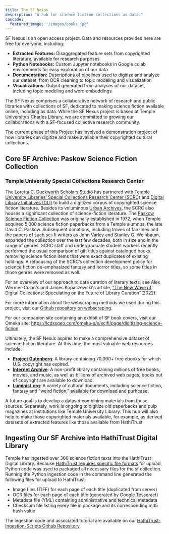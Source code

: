 ```yaml
---
title: The SF Nexus
description: "A hub for science fiction collections as data."
cascade:
  featured_image: '/images/books.jpg'
---
```

SF Nexus is an open access project. Data and resources provided here are free for everyone, including:
* **Extracted Features:** Disaggregated feature sets from copyrighted literature, available for research purposes
* **Python Notebooks:** Custom Jupyter notebooks in Google colab environments for easy exploration of our data
* **Documentation:** Descriptions of pipelines used to digitize and analyze our dataset, from OCR cleaning to topic modeling and visualization
* **Visualizations:** Output generated from analyses of our dataset, including topic modeling and word embeddings

The SF Nexus comprises a collaborative network of research and public libraries with collections of SF, dedicated to making science fiction available online, including as data. While the SF Nexus project is based at Temple University’s Charles Library, we are committed to growing our collaborations with a SF-focused collective research community. 

The current phase of this Project has involved a demonstration project of how libraries can digitize and make available their copyrighted cultural collections.

## Core SF Archive: Paskow Science Fiction Collection
### Temple University Special Collections Research Center
The [Loretta C. Duckworth Scholars Studio](https://library.temple.edu/lcdss) has partnered with [Temple University Libraries’ Special Collections Research Center (SCRC)](https://library.temple.edu/scrc) and [Digital Library Initiatives (DLI)](https://digital.library.temple.edu/) to build a digitized corpus of copyrighted science fiction literature. Besides its voluminous [Urban Archives](https://library.temple.edu/collections/urban-archives), the SCRC also houses a significant collection of science-fiction literature. The [Paskow Science Fiction Collection](https://library.temple.edu/collections/paskow-science-fiction-collection-science-fiction-and-fantasy) was originally established in 1972, when Temple acquired 5,000 science fiction paperbacks from a Temple alumnus, the late David C. Paskow. Subsequent donations, including troves of fanzines and the papers of such sci-fi writers as John Varley and Stanley G. Weinbaum, expanded the collection over the last few decades, both in size and in the range of genres. SCRC staff and undergraduate student workers recently performed the usual comparison of gift titles against cataloged books, removing science fiction items that were exact duplicates of existing holdings. A refocusing of the SCRC’s collection development policy for science fiction de-emphasized fantasy and horror titles, so some titles in those genres were removed as well.

For an overview of our approach to data curation of literary texts, see Alex Wermer-Colan's and James Kopaczewski's article, ["The New Wave of Digital Collections: Speculating on the Future of Library Curation"](https://www.jstor.org/stable/45420508#metadata_info_tab_contents)(2022). 

For more information about the webscraping methods we used during this project, visit our [Github repository on webscraping](https://github.com/SF-Nexus/webscraping).

For our companion site containing an exhibit of SF book covers, visit our Omeka site: https://lcdssgeo.com/omeka-s/s/scifi/page/digitizing-science-fiction

Ultimately, the SF Nexus aspires to make a comprehensive dataset of science fiction literature. At this time, the most valuable web resources include:
* [**Project Gutenberg**](https://www.gutenberg.org/): A library containing 70,000+ free ebooks for which U.S. copyright has expired.
* [**Internet Archive**](https://archive.org/): A non-profit library containing millions of free books, movies, and music, as well as billions of archived web pages; books out of copyright are available to download.
* [**Luminist.org**](http://www.luminist.org/archives/SF/): A variety of cultural documents, including science fiction, fantasy and "weird fiction," available for download and purhcase: 

A future goal is to develop a dataset combining materials from these sources. Separately, work is ongoing to digitize old paperbacks and pulp magazines at institutions like Temple University Library. This hub will also help to make those copyrighted materials available, for example, as derived datasets of extracted features like those available from HathiTrust. 

## Ingesting Our SF Archive into HathiTrust Digital Library
Temple has ingested over 300 science fiction texts into the HathiTrust Digital Library. Because [HathiTrust requires specific file formats](https://www.hathitrust.org/submission-package-requirements-digitized-content-submitted-to-hathitrust) for upload, Python code was used to packaged all necessary files for the sf collection. Running the Python ingestion code in the command line generated the following files for upload to HathiTrust:

* Image files (TIFF) for each page of each title (duplicated from server)
* OCR files for each page of each title (generated by Google Tesseract)
* Metadata file (YML) containing administrative and technical metadata
* Checksum file listing every file in package and its corresponding md5 hash value

The ingestion code and associated tutorial are available on our [HathiTrust-Ingestion-Scripts Github Repository](https://github.com/SF-Nexus/HathiTrust-Ingestion-Scripts).
